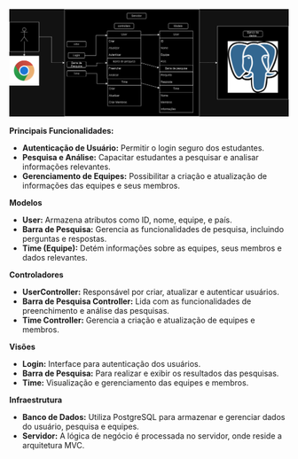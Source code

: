 <div>
  <img src="MVC.png">
</div>

**Principais Funcionalidades:**
- **Autenticação de Usuário:** Permitir o login seguro dos estudantes.
- **Pesquisa e Análise:** Capacitar estudantes a pesquisar e analisar informações relevantes.
- **Gerenciamento de Equipes:** Possibilitar a criação e atualização de informações das equipes e seus membros.

**Modelos**
- **User:** Armazena atributos como ID, nome, equipe, e país.
- **Barra de Pesquisa:** Gerencia as funcionalidades de pesquisa, incluindo perguntas e respostas.
- **Time (Equipe):** Detém informações sobre as equipes, seus membros e dados relevantes.

**Controladores**
- **UserController:** Responsável por criar, atualizar e autenticar usuários.
- **Barra de Pesquisa Controller:** Lida com as funcionalidades de preenchimento e análise das pesquisas.
- **Time Controller:** Gerencia a criação e atualização de equipes e membros.

**Visões**
- **Login:** Interface para autenticação dos usuários.
- **Barra de Pesquisa:** Para realizar e exibir os resultados das pesquisas.
- **Time:** Visualização e gerenciamento das equipes e membros.

**Infraestrutura**
- **Banco de Dados:** Utiliza PostgreSQL para armazenar e gerenciar dados do usuário, pesquisa e equipes.
- **Servidor:** A lógica de negócio é processada no servidor, onde reside a arquitetura MVC.
